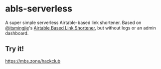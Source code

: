 # abls-serverless
A super simple serverless Airtable-based link shortener. Based on [@itsmingjie](https://github.com/itsmingjie)'s [Airtable Based Link Shortener](https://github.com/itsmingjie/abls), but without logs or an admin dashboard.

## Try it!
https://mbs.zone/hackclub
